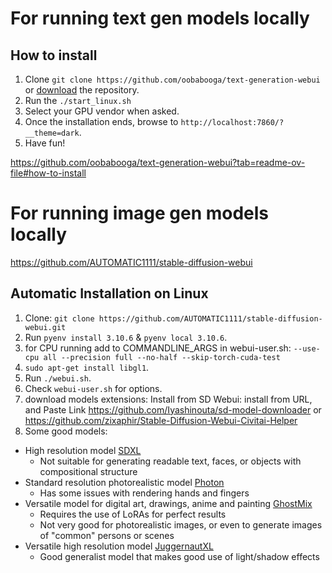 # For running text gen models locally

## How to install

1) Clone `git clone https://github.com/oobabooga/text-generation-webui` or [download](https://github.com/oobabooga/text-generation-webui/archive/refs/heads/main.zip) the repository.
2) Run the `./start_linux.sh`
3) Select your GPU vendor when asked.
4) Once the installation ends, browse to `http://localhost:7860/?__theme=dark`.
5) Have fun!

https://github.com/oobabooga/text-generation-webui?tab=readme-ov-file#how-to-install

# For running image gen models locally

https://github.com/AUTOMATIC1111/stable-diffusion-webui

## Automatic Installation on Linux
1. Clone: `git clone https://github.com/AUTOMATIC1111/stable-diffusion-webui.git`
2. Run `pyenv install 3.10.6` & `pyenv local 3.10.6`.
3. for CPU running add to COMMANDLINE_ARGS in webui-user.sh: `--use-cpu all --precision full --no-half --skip-torch-cuda-test`
4. `sudo apt-get install libgl1`.
5. Run `./webui.sh`.
6. Check `webui-user.sh` for options.
7. download models extensions: 
Install from SD Webui: install from URL, and Paste Link https://github.com/Iyashinouta/sd-model-downloader
or https://github.com/zixaphir/Stable-Diffusion-Webui-Civitai-Helper
8. Some good models:
  * High resolution model [SDXL](https://huggingface.co/stabilityai/stable-diffusion-xl-base-1.0)
    * Not suitable for generating readable text, faces, or objects with compositional structure
  * Standard resolution photorealistic model [Photon](https://civitai.com/models/84728/photon)
    * Has some issues with rendering hands and fingers
  * Versatile model for digital art, drawings, anime and painting [GhostMix](https://civitai.com/models/36520?modelVersionId=76907)
    * Requires the use of LoRAs for perfect results
    * Not very good for photorealistic images, or even to generate images of "common" persons or scenes
  * Versatile high resolution model [JuggernautXL](https://civitai.com/models/133005/juggernaut-xl)
    * Good generalist model that makes good use of light/shadow effects